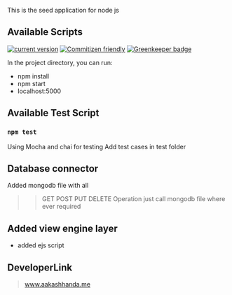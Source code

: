 This is the seed application for node js

## Available Scripts
[![current version](https://img.shields.io/npm/v/create-node-app.svg)](https://www.npmjs.com/package/create-node-app)
[![Commitizen friendly](https://img.shields.io/badge/commitizen-friendly-brightgreen.svg)](http://commitizen.github.io/cz-cli/)
[![Greenkeeper badge](https://badges.greenkeeper.io/Aakashdeveloper/create-node-app.svg)](https://greenkeeper.io/)

In the project directory, you can run:
* npm install
* npm start
* localhost:5000

## Available Test Script

### `npm test`
Using Mocha and chai for testing
Add test cases in test folder

## Database connector
Added mongodb file with all 
>> GET 
>> POST 
>> PUT 
>> DELETE
Operation just call mongodb file where ever required

## Added view engine layer
* added ejs script

## DeveloperLink
> www.aakashhanda.me
